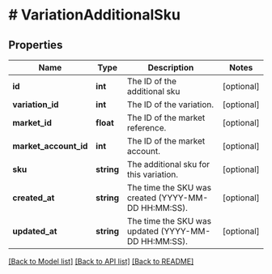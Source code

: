 # # VariationAdditionalSku

## Properties

Name | Type | Description | Notes
------------ | ------------- | ------------- | -------------
**id** | **int** | The ID of the additional sku | [optional]
**variation_id** | **int** | The ID of the variation. | [optional]
**market_id** | **float** | The ID of the market reference. | [optional]
**market_account_id** | **int** | The ID of the market account. | [optional]
**sku** | **string** | The additional sku for this variation. | [optional]
**created_at** | **string** | The time the SKU was created (YYYY-MM-DD HH:MM:SS). | [optional]
**updated_at** | **string** | The time the SKU was updated (YYYY-MM-DD HH:MM:SS). | [optional]

[[Back to Model list]](../../README.md#models) [[Back to API list]](../../README.md#endpoints) [[Back to README]](../../README.md)
